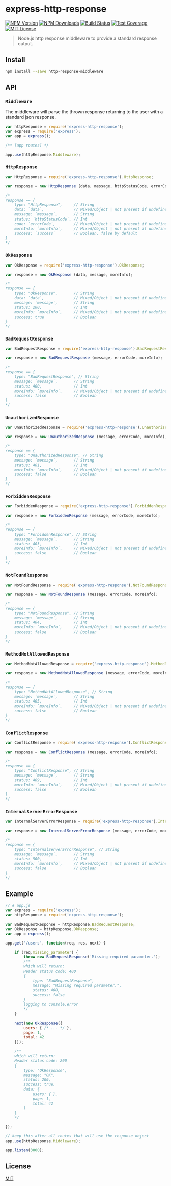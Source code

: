 # express-http-response

[![NPM Version][npm-image]][npm-url]
[![NPM Downloads][downloads-image]][downloads-url]
[![Build Status][travis-image]][travis-url]
[![Test Coverage][coveralls-image]][coveralls-url]
[![MIT License][license-image]][license-url]

> Node.js http response middleware to provide a standard response output.

## Install

```bash
npm install --save http-response-middleware
```

## API

### `Middleware`

The middleware will parse the thrown response returning to the user with a standard json response.

```js
var httpResponse = require('express-http-response');
var express = require('express');
var app = express();

/** [app routes] */

app.use(httpResponse.Middleware);
```

### `HttpResponse`

```js
var HttpResponse = require('express-http-response').HttpResponse;

var response = new HttpResponse (data, message, httpStatusCode, errorCode, moreInfo, success);

/*
response == {
    type: "HttpResponse",     // String
    data: `data`,             // Mixed/Object | not present if undefined
    message: `message`,       // String
    status: `httpStatusCode`, // Int
    code: `errorCode`,        // Mixed/Object | not present if undefined
    moreInfo: `moreInfo`,     // Mixed/Object | not present if undefined
    success: `success`        // Boolean, false by default
}
*/
```

### `OkResponse`

```js
var OkResponse = require('express-http-response').OkResponse;

var response = new OkResponse (data, message, moreInfo);

/*
response == {
    type: "OkResponse",       // String
    data: `data`,             // Mixed/Object | not present if undefined
    message: `message`,       // String
    status: 200,              // Int
    moreInfo: `moreInfo`,     // Mixed/Object | not present if undefined
    success: true             // Boolean
}
*/
```

### `BadRequestResponse`

```js
var BadRequestResponse = require('express-http-response').BadRequestResponse;

var response = new BadRequestResponse (message, errorCode, moreInfo);

/*
response == {
    type: "BadRequestResponse", // String
    message: `message`,       // String
    status: 400,              // Int
    moreInfo: `moreInfo`,     // Mixed/Object | not present if undefined
    success: false            // Boolean
}
*/
```

### `UnauthorizedResponse`

```js
var UnauthorizedResponse = require('express-http-response').UnauthorizedResponse;

var response = new UnauthorizedResponse (message, errorCode, moreInfo);

/*
response == {
    type: "UnauthorizedResponse", // String
    message: `message`,       // String
    status: 401,              // Int
    moreInfo: `moreInfo`,     // Mixed/Object | not present if undefined
    success: false            // Boolean
}
*/
```

### `ForbiddenResponse`

```js
var ForbiddenResponse = require('express-http-response').ForbiddenResponse;

var response = new ForbiddenResponse (message, errorCode, moreInfo);

/*
response == {
    type: "ForbiddenResponse", // String
    message: `message`,       // String
    status: 403,              // Int
    moreInfo: `moreInfo`,     // Mixed/Object | not present if undefined
    success: false            // Boolean
}
*/
```

### `NotFoundResponse`

```js
var NotFoundResponse = require('express-http-response').NotFoundResponse;

var response = new NotFoundResponse (message, errorCode, moreInfo);

/*
response == {
    type: "NotFoundResponse", // String
    message: `message`,       // String
    status: 404,              // Int
    moreInfo: `moreInfo`,     // Mixed/Object | not present if undefined
    success: false            // Boolean
}
*/
```

### `MethodNotAllowedResponse`

```js
var MethodNotAllowedResponse = require('express-http-response').MethodNotAllowedResponse;

var response = new MethodNotAllowedResponse (message, errorCode, moreInfo);

/*
response == {
    type: "MethodNotAllowedResponse", // String
    message: `message`,       // String
    status: 405,              // Int
    moreInfo: `moreInfo`,     // Mixed/Object | not present if undefined
    success: false            // Boolean
}
*/
```

### `ConflictResponse`

```js
var ConflictResponse = require('express-http-response').ConflictResponse;

var response = new ConflictResponse (message, errorCode, moreInfo);

/*
response == {
    type: "ConflictResponse", // String
    message: `message`,       // String
    status: 409,              // Int
    moreInfo: `moreInfo`,     // Mixed/Object | not present if undefined
    success: false            // Boolean
}
*/
```

### `InternalServerErrorResponse`

```js
var InternalServerErrorResponse = require('express-http-response').InternalServerErrorResponse;

var response = new InternalServerErrorResponse (message, errorCode, moreInfo);

/*
response == {
    type: "InternalServerErrorResponse", // String
    message: `message`,       // String
    status: 500,              // Int
    moreInfo: `moreInfo`,     // Mixed/Object | not present if undefined
    success: false            // Boolean
}
*/
```


## Example

```js
// # app.js
var express = require('express');
var httpResponse = require('express-http-response');

var BadRequestResponse = httpResponse.BadRequestResponse;
var OkResponse = httpResponse.OkResponse;
var app = express();

app.get('/users', function(req, res, next) {

    if (req.missing_parameter) {
        throw new BadRequestResponse('Missing required parameter.');
        /**
        which will return:
        Header status code: 400
        {
            type: "BadRequestResponse",
            message: "Missing required parameter.",
            status: 400,
            success: false
        }
        logging to console.error
        */
    }

    next(new OkResponse({
        users: { /* ... */ },
        page: 1,
        total: 42
    }));

    /**
    which will return:
    Header status code: 200
    {
        type: "OkResponse",
        message: "OK",
        status: 200,
        success: true,
        data: {
            users: { },
            page: 1,
            total: 42
        }
    }
    */

});

// keep this after all routes that will use the response object
app.use(httpResponse.Middleware);

app.listen(3000);
```

## License

[MIT][license-url]

[npm-image]: https://img.shields.io/npm/v/express-http-response.svg?style=flat
[npm-url]: https://npmjs.org/package/express-http-response
[travis-image]: https://img.shields.io/travis/danielemoraschi/express-http-response.svg?style=flat
[travis-url]: https://travis-ci.org/danielemoraschi/express-http-response
[coveralls-image]: https://img.shields.io/coveralls/danielemoraschi/express-http-response.svg?style=flat
[coveralls-url]: https://coveralls.io/r/danielemoraschi/express-http-response?branch=master
[downloads-image]: http://img.shields.io/npm/dm/express-http-response.svg?style=flat
[downloads-url]: https://npmjs.org/package/express-http-response
[license-image]: http://img.shields.io/badge/license-MIT-blue.svg?style=flat
[license-url]: LICENSE

